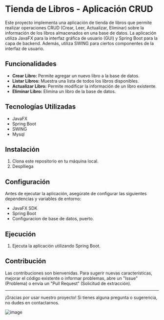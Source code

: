 # Tienda de Libros - Aplicación CRUD

Este proyecto implementa una aplicación de tienda de libros que permite realizar operaciones CRUD (Crear, Leer, Actualizar, Eliminar) sobre la información de los libros almacenados en una base de datos. La aplicación utiliza JavaFX para la interfaz gráfica de usuario (GUI) y Spring Boot para la capa de backend. Además, utiliza SWING para ciertos componentes de la interfaz de usuario.

## Funcionalidades

- **Crear Libro:** Permite agregar un nuevo libro a la base de datos.
- **Listar Libros:** Muestra una lista de todos los libros disponibles.
- **Actualizar Libro:** Permite modificar la información de un libro existente.
- **Eliminar Libro:** Elimina un libro de la base de datos.

## Tecnologías Utilizadas

- JavaFX
- Spring Boot
- SWING
- Mysql

## Instalación

1. Clona este repositorio en tu máquina local.
2. Desplliega

## Configuración

Antes de ejecutar la aplicación, asegúrate de configurar las siguientes dependencias y variables de entorno:

- JavaFX SDK
- Spring Boot
- Configuracion de base de datos, puerto. 

## Ejecución

1. Ejecuta la aplicación utilizando Spring Boot.

## Contribución

Las contribuciones son bienvenidas. Para sugerir nuevas características, mejorar el código existente o informar problemas, abre un "Issue" (Problema) o envía un "Pull Request" (Solicitud de extracción).


---

¡Gracias por usar nuestro proyecto! Si tienes alguna pregunta o sugerencia, no dudes en contactarnos.


![image](https://github.com/CrissFaDev/JavaFx--swimg--sprintBoot/assets/80075652/3a3301f5-00cd-4fdb-9ab1-7e18f39624ea)

